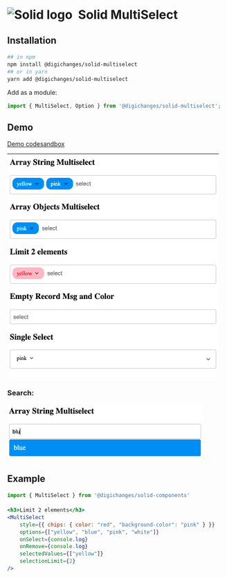 # <img width="27px" src="https://github.com/solidjs/solid-site/raw/master/src/assets/logo.png" alt="Solid logo"> &nbsp;Solid MultiSelect

## Installation

```bash
## in npm
npm install @digichanges/solid-multiselect
## or in yarn
yarn add @digichanges/solid-multiselect
```

Add as a module:

```ts
import { MultiSelect, Option } from '@digichanges/solid-multiselect';
```

## Demo
[Demo codesandbox](https://codesandbox.io/s/solidjs-multiselect-demo-db55z?file=/src/main.tsx)

<img src="statics/multiselect_examples.png" alt="multi-select example">

### Search:
<img src="statics/multiselect_search_examples.png" alt="multi-select search example">

## Example


```jsx
import { MultiSelect } from '@digichanges/solid-components'

<h3>Limit 2 elements</h3>
<MultiSelect
    style={{ chips: { color: "red", "background-color": "pink" } }}
    options={["yellow", "blue", "pink", "white"]}
    onSelect={console.log}
    onRemove={console.log}
    selectedValues={["yellow"]}
    selectionLimit={2}
/>
```
